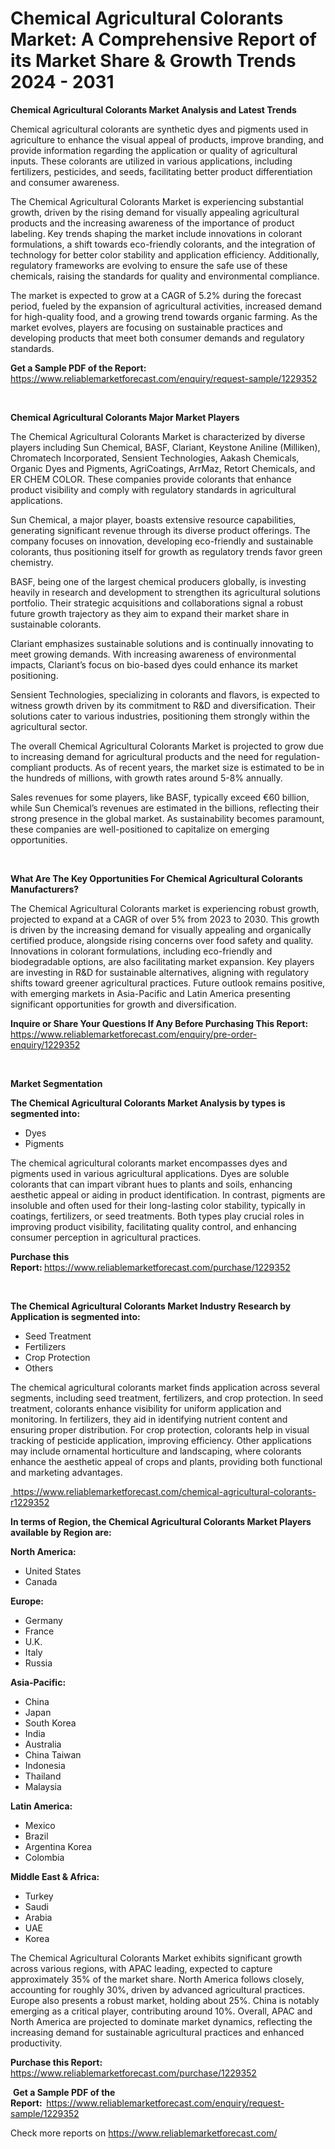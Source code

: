 <p><h1>Chemical Agricultural Colorants Market: A Comprehensive Report of its Market Share & Growth Trends 2024 - 2031</h1></p><p><strong>Chemical Agricultural Colorants Market Analysis and Latest Trends</strong></p>
<p><p>Chemical agricultural colorants are synthetic dyes and pigments used in agriculture to enhance the visual appeal of products, improve branding, and provide information regarding the application or quality of agricultural inputs. These colorants are utilized in various applications, including fertilizers, pesticides, and seeds, facilitating better product differentiation and consumer awareness.</p><p>The Chemical Agricultural Colorants Market is experiencing substantial growth, driven by the rising demand for visually appealing agricultural products and the increasing awareness of the importance of product labeling. Key trends shaping the market include innovations in colorant formulations, a shift towards eco-friendly colorants, and the integration of technology for better color stability and application efficiency. Additionally, regulatory frameworks are evolving to ensure the safe use of these chemicals, raising the standards for quality and environmental compliance.</p><p>The market is expected to grow at a CAGR of 5.2% during the forecast period, fueled by the expansion of agricultural activities, increased demand for high-quality food, and a growing trend towards organic farming. As the market evolves, players are focusing on sustainable practices and developing products that meet both consumer demands and regulatory standards.</p></p>
<p><strong>Get a Sample PDF of the Report:&nbsp;</strong> <a href="https://www.reliablemarketforecast.com/enquiry/request-sample/1229352?utm_campaign=1169&utm_medium=2&utm_source=Github&utm_content=ia&utm_term=29122024&utm_id=chemical-agricultural-colorants">https://www.reliablemarketforecast.com/enquiry/request-sample/1229352</a></p>
<p>&nbsp;</p>
<p><strong>Chemical Agricultural Colorants Major Market Players</strong></p>
<p><p>The Chemical Agricultural Colorants Market is characterized by diverse players including Sun Chemical, BASF, Clariant, Keystone Aniline (Milliken), Chromatech Incorporated, Sensient Technologies, Aakash Chemicals, Organic Dyes and Pigments, AgriCoatings, ArrMaz, Retort Chemicals, and ER CHEM COLOR. These companies provide colorants that enhance product visibility and comply with regulatory standards in agricultural applications.</p><p>Sun Chemical, a major player, boasts extensive resource capabilities, generating significant revenue through its diverse product offerings. The company focuses on innovation, developing eco-friendly and sustainable colorants, thus positioning itself for growth as regulatory trends favor green chemistry.</p><p>BASF, being one of the largest chemical producers globally, is investing heavily in research and development to strengthen its agricultural solutions portfolio. Their strategic acquisitions and collaborations signal a robust future growth trajectory as they aim to expand their market share in sustainable colorants.</p><p>Clariant emphasizes sustainable solutions and is continually innovating to meet growing demands. With increasing awareness of environmental impacts, Clariant’s focus on bio-based dyes could enhance its market positioning.</p><p>Sensient Technologies, specializing in colorants and flavors, is expected to witness growth driven by its commitment to R&D and diversification. Their solutions cater to various industries, positioning them strongly within the agricultural sector.</p><p>The overall Chemical Agricultural Colorants Market is projected to grow due to increasing demand for agricultural products and the need for regulation-compliant products. As of recent years, the market size is estimated to be in the hundreds of millions, with growth rates around 5-8% annually.</p><p>Sales revenues for some players, like BASF, typically exceed €60 billion, while Sun Chemical’s revenues are estimated in the billions, reflecting their strong presence in the global market. As sustainability becomes paramount, these companies are well-positioned to capitalize on emerging opportunities.</p></p>
<p>&nbsp;</p>
<p><strong>What Are The Key Opportunities For Chemical Agricultural Colorants Manufacturers?</strong></p>
<p><p>The Chemical Agricultural Colorants market is experiencing robust growth, projected to expand at a CAGR of over 5% from 2023 to 2030. This growth is driven by the increasing demand for visually appealing and organically certified produce, alongside rising concerns over food safety and quality. Innovations in colorant formulations, including eco-friendly and biodegradable options, are also facilitating market expansion. Key players are investing in R&D for sustainable alternatives, aligning with regulatory shifts toward greener agricultural practices. Future outlook remains positive, with emerging markets in Asia-Pacific and Latin America presenting significant opportunities for growth and diversification.</p></p>
<p><strong>Inquire or Share Your Questions If Any Before Purchasing This Report:</strong> <a href="https://www.reliablemarketforecast.com/enquiry/pre-order-enquiry/1229352?utm_campaign=1169&utm_medium=2&utm_source=Github&utm_content=ia&utm_term=29122024&utm_id=chemical-agricultural-colorants">https://www.reliablemarketforecast.com/enquiry/pre-order-enquiry/1229352</a></p>
<p>&nbsp;</p>
<p><strong>Market Segmentation</strong></p>
<p><strong>The Chemical Agricultural Colorants Market Analysis by types is segmented into:</strong></p>
<p><ul><li>Dyes</li><li>Pigments</li></ul></p>
<p><p>The chemical agricultural colorants market encompasses dyes and pigments used in various agricultural applications. Dyes are soluble colorants that can impart vibrant hues to plants and soils, enhancing aesthetic appeal or aiding in product identification. In contrast, pigments are insoluble and often used for their long-lasting color stability, typically in coatings, fertilizers, or seed treatments. Both types play crucial roles in improving product visibility, facilitating quality control, and enhancing consumer perception in agricultural practices.</p></p>
<p><strong>Purchase this Report:&nbsp;</strong><a href="https://www.reliablemarketforecast.com/purchase/1229352?utm_campaign=1169&utm_medium=2&utm_source=Github&utm_content=ia&utm_term=29122024&utm_id=chemical-agricultural-colorants">https://www.reliablemarketforecast.com/purchase/1229352</a></p>
<p>&nbsp;</p>
<p><strong>The Chemical Agricultural Colorants Market Industry Research by Application is segmented into:</strong></p>
<p><ul><li>Seed Treatment</li><li>Fertilizers</li><li>Crop Protection</li><li>Others</li></ul></p>
<p><p>The chemical agricultural colorants market finds application across several segments, including seed treatment, fertilizers, and crop protection. In seed treatment, colorants enhance visibility for uniform application and monitoring. In fertilizers, they aid in identifying nutrient content and ensuring proper distribution. For crop protection, colorants help in visual tracking of pesticide application, improving efficiency. Other applications may include ornamental horticulture and landscaping, where colorants enhance the aesthetic appeal of crops and plants, providing both functional and marketing advantages.</p></p>
<p><a href="https://www.reliablemarketforecast.com/chemical-agricultural-colorants-r1229352?utm_campaign=1169&utm_medium=2&utm_source=Github&utm_content=ia&utm_term=29122024&utm_id=chemical-agricultural-colorants">&nbsp;https://www.reliablemarketforecast.com/chemical-agricultural-colorants-r1229352</a></p>
<p><strong>In terms of Region, the Chemical Agricultural Colorants Market Players available by Region are:</strong></p>
<p>
    <p> <strong> North America: </strong>
        <ul>
            <li>United States</li>
            <li>Canada</li>
        </ul>
        </p> 
    <p> <strong> Europe: </strong>
        <ul>
            <li>Germany</li>
            <li>France</li>
            <li>U.K.</li>
            <li>Italy</li>
            <li>Russia</li>
        </ul>
        </p> 
    <p> <strong> Asia-Pacific: </strong>
        <ul>
            <li>China</li>
            <li>Japan</li>
            <li>South Korea</li>
            <li>India</li>
            <li>Australia</li>
            <li>China Taiwan</li>
            <li>Indonesia</li>
            <li>Thailand</li>
            <li>Malaysia</li>
        </ul>
        </p> 
    <p> <strong> Latin America: </strong>
        <ul>
            <li>Mexico</li>
            <li>Brazil</li>
            <li>Argentina Korea</li>
            <li>Colombia</li>
        </ul>
        </p> 
    <p> <strong> Middle East & Africa: </strong>
        <ul>
            <li>Turkey</li>
            <li>Saudi</li>
            <li>Arabia</li>
            <li>UAE</li>
            <li>Korea</li>
        </ul>
    </p>
    </p>
<p><p>The Chemical Agricultural Colorants Market exhibits significant growth across various regions, with APAC leading, expected to capture approximately 35% of the market share. North America follows closely, accounting for roughly 30%, driven by advanced agricultural practices. Europe also presents a robust market, holding about 25%. China is notably emerging as a critical player, contributing around 10%. Overall, APAC and North America are projected to dominate market dynamics, reflecting the increasing demand for sustainable agricultural practices and enhanced productivity.</p></p>
<p><strong>Purchase this Report: </strong><a href="https://www.reliablemarketforecast.com/purchase/1229352?utm_campaign=1169&utm_medium=2&utm_source=Github&utm_content=ia&utm_term=29122024&utm_id=chemical-agricultural-colorants">https://www.reliablemarketforecast.com/purchase/1229352</a></p>
<p>&nbsp;<strong>Get a Sample PDF of the Report:&nbsp;&nbsp;</strong><a href="https://www.reliablemarketforecast.com/enquiry/request-sample/1229352?utm_campaign=1169&utm_medium=2&utm_source=Github&utm_content=ia&utm_term=29122024&utm_id=chemical-agricultural-colorants">https://www.reliablemarketforecast.com/enquiry/request-sample/1229352</a></p>
<p><strong></strong></p>
<p>Check more reports on <a href="https://www.reliablemarketforecast.com/?utm_campaign=1169&utm_medium=2&utm_source=Github&utm_content=ia&utm_term=29122024&utm_id=chemical-agricultural-colorants">https://www.reliablemarketforecast.com/</a></p>